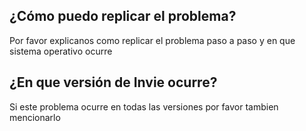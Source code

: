 ## ¿Cómo puedo replicar el problema?
Por favor explicanos como replicar el problema paso a paso y en que sistema operativo ocurre

## ¿En que versión de Invie ocurre?
Si este problema ocurre en todas las versiones por favor tambien mencionarlo
